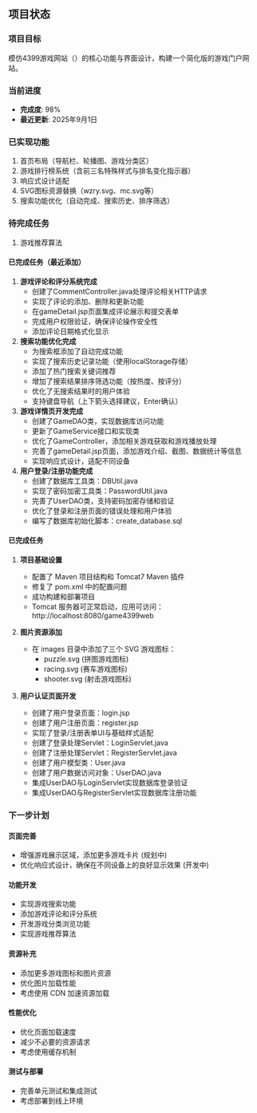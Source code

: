 ## 项目状态

### 项目目标
模仿4399游戏网站（<mcurl name="https://www.4399.com" url="https://www.4399.com"></mcurl>）的核心功能与界面设计，构建一个简化版的游戏门户网站。

### 当前进度
- **完成度**: 98%
- **最近更新**: 2025年9月1日

### 已实现功能
1. 首页布局（导航栏、轮播图、游戏分类区）
2. 游戏排行榜系统（含前三名特殊样式与排名变化指示器）
3. 响应式设计适配
4. SVG图标资源替换（wzry.svg、mc.svg等）
5. 搜索功能优化（自动完成、搜索历史、排序筛选）

### 待完成任务
1. 游戏推荐算法

#### 已完成任务（最近添加）
1. **游戏评论和评分系统完成**
   - 创建了CommentController.java处理评论相关HTTP请求
   - 实现了评论的添加、删除和更新功能
   - 在gameDetail.jsp页面集成评论展示和提交表单
   - 完成用户权限验证，确保评论操作安全性
   - 添加评论日期格式化显示
2. **搜索功能优化完成**
   - 为搜索框添加了自动完成功能
   - 实现了搜索历史记录功能（使用localStorage存储）
   - 添加了热门搜索关键词推荐
   - 增加了搜索结果排序筛选功能（按热度、按评分）
   - 优化了无搜索结果时的用户体验
   - 支持键盘导航（上下箭头选择建议，Enter确认）
2. **游戏详情页开发完成**
   - 创建了GameDAO类，实现数据库访问功能
   - 更新了GameService接口和实现类
   - 优化了GameController，添加相关游戏获取和游戏播放处理
   - 完善了gameDetail.jsp页面，添加游戏介绍、截图、数据统计等信息
   - 实现响应式设计，适配不同设备
3. **用户登录/注册功能完成**
   - 创建了数据库工具类：DBUtil.java
   - 实现了密码加密工具类：PasswordUtil.java
   - 完善了UserDAO类，支持密码加密存储和验证
   - 优化了登录和注册页面的错误处理和用户体验
   - 编写了数据库初始化脚本：create_database.sql

#### 已完成任务
1. **项目基础设置**
   - 配置了 Maven 项目结构和 Tomcat7 Maven 插件
   - 修复了 pom.xml 中的配置问题
   - 成功构建和部署项目
   - Tomcat 服务器可正常启动，应用可访问：http://localhost:8080/game4399web

2. **图片资源添加**
   - 在 images 目录中添加了三个 SVG 游戏图标：
     - puzzle.svg (拼图游戏图标)
     - racing.svg (赛车游戏图标)
     - shooter.svg (射击游戏图标)

3. **用户认证页面开发**
   - 创建了用户登录页面：login.jsp
   - 创建了用户注册页面：register.jsp
   - 实现了登录/注册表单UI与基础样式适配
   - 创建了登录处理Servlet：LoginServlet.java
   - 创建了注册处理Servlet：RegisterServlet.java
   - 创建了用户模型类：User.java
   - 创建了用户数据访问对象：UserDAO.java
   - 集成UserDAO与LoginServlet实现数据库登录验证
   - 集成UserDAO与RegisterServlet实现数据库注册功能

### 下一步计划

#### 页面完善
- 增强游戏展示区域，添加更多游戏卡片 (规划中)
- 优化响应式设计，确保在不同设备上的良好显示效果 (开发中)

#### 功能开发
- 实现游戏搜索功能
- 添加游戏评论和评分系统
- 开发游戏分类浏览功能
- 实现游戏推荐算法

#### 资源补充
- 添加更多游戏图标和图片资源
- 优化图片加载性能
- 考虑使用 CDN 加速资源加载

#### 性能优化
- 优化页面加载速度
- 减少不必要的资源请求
- 考虑使用缓存机制

#### 测试与部署
- 完善单元测试和集成测试
- 考虑部署到线上环境